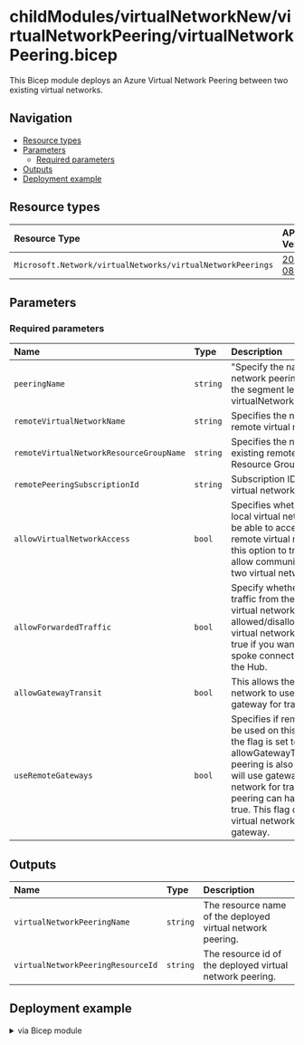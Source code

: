 # childModules/virtualNetworkNew/virtualNetworkPeering/virtualNetworkPeering.bicep <!-- omit in toc -->

This Bicep module deploys an Azure Virtual Network Peering between two existing virtual networks.

## Navigation <!-- omit in toc -->

- [Resource types](#resource-types)
- [Parameters](#parameters)
  - [Required parameters](#required-parameters)
- [Outputs](#outputs)
- [Deployment example](#deployment-example)
  
## Resource types

| Resource Type | API Version |
| :-- | :-- |
| `Microsoft.Network/virtualNetworks/virtualNetworkPeerings` | [2021-08-01](https://docs.microsoft.com/en-us/azure/templates/Microsoft.Network/2021-08-01/virtualNetworks/virtualNetworkPeerings) |

## Parameters

### Required parameters

|  Name | Type | Description |
| :-- | :-- | :-- |
| `peeringName` | `string` | "Specify the name of the Virtual network peering. It needs to follow the segment length virtualNetworkName/peeringName. |
| `remoteVirtualNetworkName` | `string` | Specifies the name of the existing remote virtual network. |
| `remoteVirtualNetworkResourceGroupName` | `string`| Specifies the name of the the existing remote virtual network Resource Group. |
| `remotePeeringSubscriptionId` | `string` | Subscription ID of the remote virtual network. |
| `allowVirtualNetworkAccess` | `bool` | Specifies whether the VMs in the local virtual network space would be able to access the VMs in remote virtual network space. Set this option to true if you wish to allow communication between the two virtual networks. |
| `allowForwardedTraffic` | `bool` | Specify whether the forwarded traffic from the VMs in the local virtual network will be allowed/disallowed in remote virtual network. Set this option to true if you want to allow spoke-to-spoke connectivity via the NVA in the Hub. |
| `allowGatewayTransit` | `bool` | This allows the peer virtual network to use your virtual network gateway for transit |
| `useRemoteGateways` | `bool` | Specifies if remote gateways can be used on this virtual network. If the flag is set to true, and allowGatewayTransit on remote peering is also true, virtual network will use gateways of remote virtual network for transit. Only one peering can have this flag set to true. This flag cannot be set if virtual network already has a gateway. |

## Outputs

| Name | Type | Description |
| :-- | :-- | :-- |
| `virtualNetworkPeeringName` | `string` | The resource name of the deployed virtual network peering. |
| `virtualNetworkPeeringResourceId` | `string` |The resource id of the deployed virtual network peering.  |

## Deployment example

<p>
<details>

<summary>via Bicep module</summary>

```bicep
module virtualNetworkPeering './childModules/virtualNetworkNew/virtualNetworkPeering/virtualNetworkPeering.bicep' = {
  name: '${uniqueString(deployment().name, location)}-peer-deployment'
  params: {
    peeringName: 'aaa-lnd2-t-eune-vnet-spoke/peering-to-aaa-cnty-t-eune-vnet-hub'
    remoteVirtualNetworkName: 'aaa-cnty-d-eune-vnet-hub'
    remoteVirtualNetworkResourceGroup: 'aaa-cnty-x-rsg-hub-network'
    remotePeeringSubscriptionId: 'aaaabbbb-ccdd-eeff-gghh-aaaxyyyyzzzz'
    allowVirtualNetworkAccess: true
    allowForwardedTraffic: false
    allowGatewayTransit: false
    useRemoteGateways: false
  }
}
```

</details>
</p>